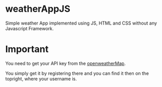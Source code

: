 # weatherAppJS
Simple weather App implemented using JS, HTML and CSS without any Javascript Framework.

# Important
You need to get your API key from the [openweatherMap](https://openweathermap.org/appid#:~:text=The%20API%20key%20is%20all,additional%20API%20keys%20if%20needed.).

You simply get it by registering there and you can find it then on the topright, where your username is.
